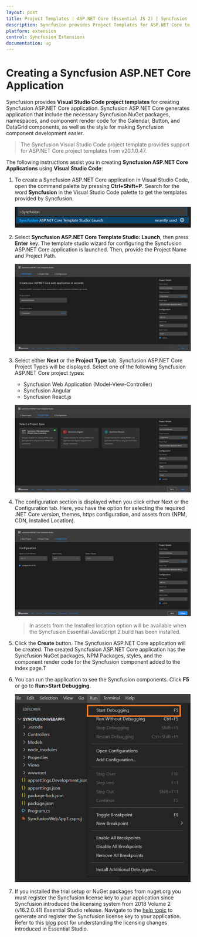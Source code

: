 ```yaml
---
layout: post
title: Project Templates | ASP.NET Core (Essential JS 2) | Syncfusion
description: Syncfusion provides Project Templates for ASP.NET Core to create the Syncfusion ASP.NET Core Application using EJ2 Core components from Visual Studio Code.
platform: extension
control: Syncfusion Extensions
documentation: ug
---
```


# Creating a Syncfusion ASP.NET Core Application

Syncfusion provides **Visual Studio Code project templates** for creating Syncfusion ASP.NET Core application. Syncfusion ASP.NET Core generates application that include the necessary Syncfusion NuGet packages, namespaces, and component render code for the Calendar, Button, and DataGrid components, as well as the style for making Syncfusion component development easier.

> The Syncfusion Visual Studio Code project template provides support for ASP.NET Core project templates from v20.1.0.47.

The following instructions assist you in creating **Syncfusion ASP.NET Core Applications** using **Visual Studio Code**:

1. To create a Syncfusion ASP.NET Core application in Visual Studio Code, open the command palette by pressing **Ctrl+Shift+P**. Search for the word **Syncfusion** in the Visual Studio Code palette to get the templates provided by Syncfusion.

     ![command-palette](images/command-palette.png)

2. Select **Syncfusion ASP.NET Core Template Studio: Launch**, then press **Enter** key. The template studio wizard for configuring the Syncfusion ASP.NET Core application is launched. Then, provide the Project Name and Project Path.
 
     ![core-wizard](images/launch-window.png)

3. Select either **Next** or the **Project Type** tab. Syncfusion ASP.NET Core Project Types will be displayed. Select one of the following Syncfusion ASP.NET Core project types:

    * Syncfusion Web Application (Model-View-Controller)
    * Syncfusion Angular
    * Syncfusion React.js

    ![project-type](images/project-type.png)

4. The configuration section is displayed when you click either Next or the Configuration tab. Here, you have the option for selecting the required .NET Core version, themes, https configuration, and assets from (NPM, CDN, Installed Location).

    ![project-configuration](images/project-configuration.png)

    > In assets from the Installed location option will be available when the Syncfusion Essential JavaScript 2 build has been installed.

5. Click the **Create** button. The Syncfusion ASP.NET Core application will be created. The created Syncfusion ASP.NET Core application has the Syncfusion NuGet packages, NPM Packages, styles, and the component render code for the Syncfusion component added to the index page.T

6. You can run the application to see the Syncfusion components. Click **F5** or go to **Run>Start Debugging**.

    ![debugging](images/debugging.png)

7. If you installed the trial setup or NuGet packages from nuget.org you must register the Syncfusion license key to your application since Syncfusion introduced the licensing system from 2018 Volume 2 (v16.2.0.41) Essential Studio release. Navigate to the [help topic](https://help.syncfusion.com/common/essential-studio/licensing/license-key#how-to-generate-syncfusion-license-key) to generate and register the Syncfusion license key to your application. Refer to this [blog](https://blog.syncfusion.com/post/Whats-New-in-2018-Volume-2-Licensing-Changes-in-the-1620x-Version-of-Essential-Studio.aspx?_ga=2.11237684.1233358434.1587355730-230058891.1567654773) post for understanding the licensing changes introduced in Essential Studio. 
